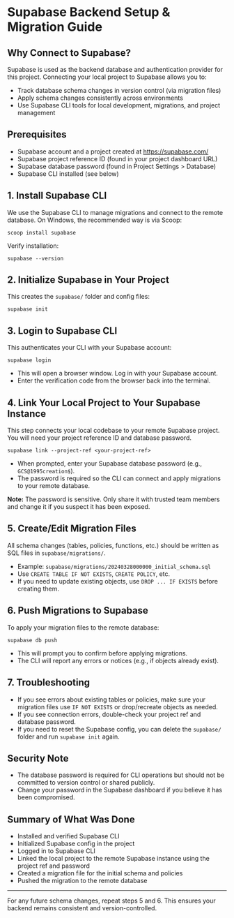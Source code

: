 # Supabase Backend Setup & Migration Guide

## Why Connect to Supabase?
Supabase is used as the backend database and authentication provider for this project. Connecting your local project to Supabase allows you to:
- Track database schema changes in version control (via migration files)
- Apply schema changes consistently across environments
- Use Supabase CLI tools for local development, migrations, and project management

## Prerequisites
- Supabase account and a project created at https://supabase.com/
- Supabase project reference ID (found in your project dashboard URL)
- Supabase database password (found in Project Settings > Database)
- Supabase CLI installed (see below)

## 1. Install Supabase CLI
We use the Supabase CLI to manage migrations and connect to the remote database. On Windows, the recommended way is via Scoop:

```
scoop install supabase
```

Verify installation:
```
supabase --version
```

## 2. Initialize Supabase in Your Project
This creates the `supabase/` folder and config files:

```
supabase init
```

## 3. Login to Supabase CLI
This authenticates your CLI with your Supabase account:

```
supabase login
```
- This will open a browser window. Log in with your Supabase account.
- Enter the verification code from the browser back into the terminal.

## 4. Link Your Local Project to Your Supabase Instance
This step connects your local codebase to your remote Supabase project. You will need your project reference ID and database password.

```
supabase link --project-ref <your-project-ref>
```
- When prompted, enter your Supabase database password (e.g., `GCS@1995creation$`).
- The password is required so the CLI can connect and apply migrations to your remote database.

**Note:** The password is sensitive. Only share it with trusted team members and change it if you suspect it has been exposed.

## 5. Create/Edit Migration Files
All schema changes (tables, policies, functions, etc.) should be written as SQL files in `supabase/migrations/`.
- Example: `supabase/migrations/20240328000000_initial_schema.sql`
- Use `CREATE TABLE IF NOT EXISTS`, `CREATE POLICY`, etc.
- If you need to update existing objects, use `DROP ... IF EXISTS` before creating them.

## 6. Push Migrations to Supabase
To apply your migration files to the remote database:

```
supabase db push
```
- This will prompt you to confirm before applying migrations.
- The CLI will report any errors or notices (e.g., if objects already exist).

## 7. Troubleshooting
- If you see errors about existing tables or policies, make sure your migration files use `IF NOT EXISTS` or drop/recreate objects as needed.
- If you see connection errors, double-check your project ref and database password.
- If you need to reset the Supabase config, you can delete the `supabase/` folder and run `supabase init` again.

## Security Note
- The database password is required for CLI operations but should not be committed to version control or shared publicly.
- Change your password in the Supabase dashboard if you believe it has been compromised.

## Summary of What Was Done
- Installed and verified Supabase CLI
- Initialized Supabase config in the project
- Logged in to Supabase CLI
- Linked the local project to the remote Supabase instance using the project ref and password
- Created a migration file for the initial schema and policies
- Pushed the migration to the remote database

---

For any future schema changes, repeat steps 5 and 6. This ensures your backend remains consistent and version-controlled. 
